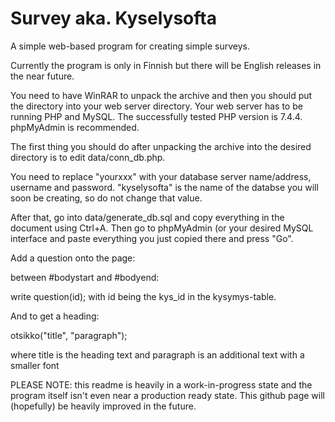 # Survey aka. Kyselysofta
A simple web-based program for creating simple surveys.

Currently the program is only in Finnish but there will be English releases in the near future.

You need to have WinRAR to unpack the archive and then you should put the directory into your web server directory. Your web server has to be running PHP and MySQL. The successfully tested PHP version is 7.4.4. phpMyAdmin is recommended.

The first thing you should do after unpacking the archive into the desired directory is to edit data/conn_db.php.

You need to replace "yourxxx" with your database server name/address, username and password. "kyselysofta" is the name of the databse you will soon be creating, so do not change that value.

After that, go into data/generate_db.sql and copy everything in the document using Ctrl+A. Then go to phpMyAdmin (or your desired MySQL interface and paste everything you just copied there and press "Go".

Add a question onto the page:

between #bodystart and #bodyend:

write question(id); with id being the kys_id in the kysymys-table.

And to get a heading:

otsikko("title", "paragraph");

where title is the heading text and paragraph is an additional text with a smaller font

PLEASE NOTE: this readme is heavily in a work-in-progress state and the program itself isn't even near a production ready state. This github page will (hopefully) be heavily improved in the future.
